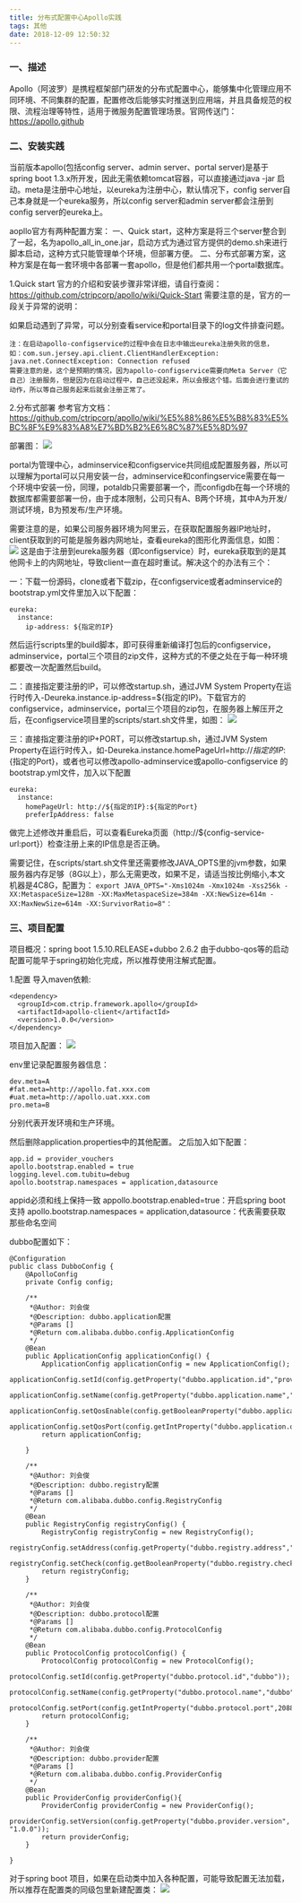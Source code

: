 ```yaml
---
title: 分布式配置中心Apollo实践
tags: 其他
date: 2018-12-09 12:50:32
---
```


### 一、描述
Apollo（阿波罗）是携程框架部门研发的分布式配置中心，能够集中化管理应用不同环境、不同集群的配置，配置修改后能够实时推送到应用端，并且具备规范的权限、流程治理等特性，适用于微服务配置管理场景。官网传送门：
https://apollo.github

### 二、安装实践
当前版本apollo(包括config server、admin server、portal server)是基于spring boot 1.3.x所开发，因此无需依赖tomcat容器，可以直接通过java -jar 启动。meta是注册中心地址，以eureka为注册中心，默认情况下，config server自己本身就是一个eureka服务，所以config server和admin server都会注册到config server的eureka上。

aopllo官方有两种配置方案：
一、Quick start，这种方案是将三个server整合到了一起，名为apollo_all_in_one.jar，启动方式为通过官方提供的demo.sh来进行脚本启动，这种方式只能管理单个环境，但部署方便。
 二、分布式部署方案，这种方案是在每一套环境中各部署一套apollo，但是他们都共用一个portal数据库。

1.Quick start
官方的介绍和安装步骤非常详细，请自行查阅：
https://github.com/ctripcorp/apollo/wiki/Quick-Start
需要注意的是，官方的一段关于异常的说明：

如果启动遇到了异常，可以分别查看service和portal目录下的log文件排查问题。
```
注：在启动apollo-configservice的过程中会在日志中输出eureka注册失败的信息，
如：com.sun.jersey.api.client.ClientHandlerException: java.net.ConnectException: Connection refused
需要注意的是，这个是预期的情况，因为apollo-configservice需要向Meta Server（它自己）注册服务，但是因为在启动过程中，自己还没起来，所以会报这个错。后面会进行重试的动作，所以等自己服务起来后就会注册正常了。
```

2.分布式部署
参考官方文档：
https://github.com/ctripcorp/apollo/wiki/%E5%88%86%E5%B8%83%E5%BC%8F%E9%83%A8%E7%BD%B2%E6%8C%87%E5%8D%97

部署图：
![](分布式配置中心Apollo实践/1.png)

portal为管理中心，adminservice和configservice共同组成配置服务器，所以可以理解为portal可以只用安装一台，adminservice和confingservice需要在每一个环境中安装一份，同理，potaldb只需要部署一个，而configdb在每一个环境的数据库都需要部署一份，由于成本限制，公司只有A、B两个环境，其中A为开发/测试环境，B为预发布/生产环境。

需要注意的是，如果公司服务器环境为阿里云，在获取配置服务器IP地址时，client获取到的可能是服务器内网地址，查看eureka的图形化界面信息，如图：
![](分布式配置中心Apollo实践/2.png)
这是由于注册到eureka服务器（即configservice）时，eureka获取到的是其他网卡上的内网地址，导致client一直在超时重试。解决这个的办法有三个：

一：下载一份源码，clone或者下载zip，在configservice或者adminservice的bootstrap.yml文件里加入以下配置：
```
eureka:
  instance:
    ip-address: ${指定的IP}
```
然后运行scripts里的build脚本，即可获得重新编译打包后的configservice，adminservice，portal三个项目的zip文件，这种方式的不便之处在于每一种环境都要改一次配置然后build。

二：直接指定要注册的IP，可以修改startup.sh，通过JVM System Property在运行时传入-Deureka.instance.ip-address=${指定的IP}。下载官方的configservice，adminservice，portal三个项目的zip包，在服务器上解压开之后，在configservice项目里的scripts/start.sh文件里，如图：
![](分布式配置中心Apollo实践/3.png)

三：直接指定要注册的IP+PORT，可以修改startup.sh，通过JVM System Property在运行时传入，如-Deureka.instance.homePageUrl=http://${指定的IP}:${指定的Port}，或者也可以修改apollo-adminservice或apollo-configservice 的bootstrap.yml文件，加入以下配置
```
eureka:
  instance:
    homePageUrl: http://${指定的IP}:${指定的Port}
    preferIpAddress: false
```

做完上述修改并重启后，可以查看Eureka页面（http://${config-service-url:port}）检查注册上来的IP信息是否正确。

需要记住，在scripts/start.sh文件里还需要修改JAVA_OPTS里的jvm参数，如果服务器内存足够（8G以上），那么无需更改，如果不足，请适当按比例缩小,本文机器是4C8G，配置为﻿：
`export JAVA_OPTS="-Xms1024m -Xmx1024m -Xss256k -XX:MetaspaceSize=128m -XX:MaxMetaspaceSize=384m -XX:NewSize=614m -XX:MaxNewSize=614m -XX:SurvivorRatio=8"：`

### 三、项目配置
项目概况：spring boot 1.5.10.RELEASE+dubbo 2.6.2
由于dubbo-qos等的启动配置可能早于spring初始化完成，所以推荐使用注解式配置。

1.配置
导入maven依赖:
```
<dependency>
  <groupId>com.ctrip.framework.apollo</groupId>
  <artifactId>apollo-client</artifactId>
  <version>1.0.0</version>
</dependency>
```

项目加入配置：
![](分布式配置中心Apollo实践/4.png)

env里记录配置服务器信息：
```
dev.meta=A
#fat.meta=http://apollo.fat.xxx.com
#uat.meta=http://apollo.uat.xxx.com
pro.meta=B
```
分别代表开发环境和生产环境。

然后删除application.properties中的其他配置。
之后加入如下配置：
```
app.id = provider_vouchers
apollo.bootstrap.enabled = true
logging.level.com.tubitu=debug
apollo.bootstrap.namespaces = application,datasource
```
appid必须和线上保持一致
appollo.bootstrap.enabled=true：开启spring boot 支持
apollo.bootstrap.namespaces = application,datasource：代表需要获取那些命名空间

dubbo配置如下：
```
@Configuration
public class DubboConfig {
    @ApolloConfig
    private Config config;
 
    /**
     *@Author: 刘会俊
     *@Description: dubbo.application配置
     *@Params []
     *@Return com.alibaba.dubbo.config.ApplicationConfig
     */
    @Bean
    public ApplicationConfig applicationConfig() {
        ApplicationConfig applicationConfig = new ApplicationConfig();
        applicationConfig.setId(config.getProperty("dubbo.application.id","provider_vouchers"));
        applicationConfig.setName(config.getProperty("dubbo.application.name","provider_vouchers"));
        applicationConfig.setQosEnable(config.getBooleanProperty("dubbo.application.qos.enable",false));
        applicationConfig.setQosPort(config.getIntProperty("dubbo.application.qos.port",22222));
        return applicationConfig;
 
    }
 
    /**
     *@Author: 刘会俊
     *@Description: dubbo.registry配置
     *@Params []
     *@Return com.alibaba.dubbo.config.RegistryConfig
     */
    @Bean
    public RegistryConfig registryConfig() {
        RegistryConfig registryConfig = new RegistryConfig();
        registryConfig.setAddress(config.getProperty("dubbo.registry.address","zookeeper://127.0.0.1:2181"));
        registryConfig.setCheck(config.getBooleanProperty("dubbo.registry.check",true));
        return registryConfig;
    }
 
    /**
     *@Author: 刘会俊
     *@Description: dubbo.protocol配置
     *@Params []
     *@Return com.alibaba.dubbo.config.ProtocolConfig
     */
    @Bean
    public ProtocolConfig protocolConfig() {
        ProtocolConfig protocolConfig = new ProtocolConfig();
        protocolConfig.setId(config.getProperty("dubbo.protocol.id","dubbo"));
        protocolConfig.setName(config.getProperty("dubbo.protocol.name","dubbo"));
        protocolConfig.setPort(config.getIntProperty("dubbo.protocol.port",20880));
        return protocolConfig;
    }
 
    /**
     *@Author: 刘会俊
     *@Description: dubbo.provider配置
     *@Params []
     *@Return com.alibaba.dubbo.config.ProviderConfig
     */
    @Bean
    public ProviderConfig providerConfig(){
        ProviderConfig providerConfig = new ProviderConfig();
        providerConfig.setVersion(config.getProperty("dubbo.provider.version", "1.0.0"));
        return providerConfig;
    }
    
}
```

对于spring boot 项目，如果在启动类中加入各种配置，可能导致配置无法加载，所以推荐在配置类的同级包里新建配置类：
![](分布式配置中心Apollo实践/5.png)
